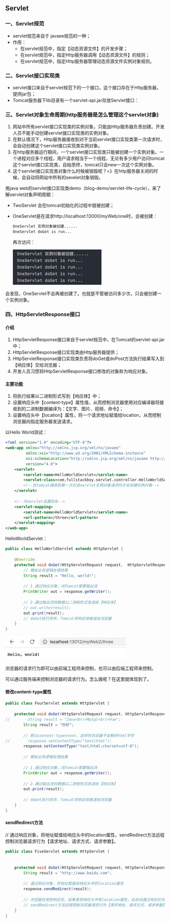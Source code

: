 ## Servlet

### 一、Servlet规范

- servlet规范来自于 javaee规范的一种；
- 作用：
  - 在servlet规范中，指定【动态资源文件】的开发步骤；
  - 在servlet规范中，指定Http服务器调用【动态资源文件】的规则；
  - 在servlet规范中，指定Http服务器管理动态资源文件实例对象规则。

### 二、Servlet接口实现类

- servlet接口来自于servlet规范下的一个接口，这个接口存在于Http服务器，提供jar包；
- Tomcat服务器下lib目录有一个servlet-api.jar存放Servlet接口：

### 三、Servlet对象生命周期(http服务器是怎么管理这个servlet对象)

1. 网站中所有servlet接口实现类的实例对象，只能由Http服务器负责创建。开发人员不能手动创建servlet接口实现类的实例对象。
2. 在默认情况下，Http服务器接收到对于当前servlet接口实现类第一次请求时，会自动创建这个servlet接口实现类实例对象。
3. 在http服务器运行期间，一个servlet接口实现类只能被创建一个实例对象。一个进程对应多个线程，用户请求相当于一个线程，无论有多少用户访问tomcat这个servlet接口实现类，自始至终，tomcat只会new一次这个实例对象。
4. 这个servlet接口实现类对象什么时候被销毁呢？=》在http服务器关闭的时候，会自动将网站中所有的sevelet对象销毁。

用java web的servlet接口实现类demo（blog-demo/servlet-life-cycle），来了解servlet对象声明周期：

- TwoServlet 会在tomcat初始化的过程中就被创建；

- OneServlet是在请求http://localhost:13000/myWeb/one时，会被创建：

  ```bash
  OneServlet 实例对象被创建......
  OneServlet doGet is run...
  ```

  再次访问：

  <img src="Servlet.assets/image-20211107173039480.png" alt="image-20211107173039480" style="zoom:50%;" />

​       会发现，OneServlet不会再被创建了。也就是不管被访问多少次，只会被创建一个实例对象。

### 四、HttpServletResponse接口

#### 介绍

1. HttpServletResponse接口来自于servlet规范中，在Tomcat的servlet-api.jar中；
2. HttpServletResponse接口实现类由Http服务器提供；
3. HttpServletResponse接口实现类负责将doGet或doPost方法执行结果写入到【响应体】交给浏览器；
4. 开发人员习惯将HttpServletResponse接口修改的对象称为响应对象。

#### 主要功能

1. 将执行结果以二进制形式写到【响应体】中；
2. 设置响应头中【content-type】属性值，从而控制浏览器使用对应编译器将接收到的二进制数据编译为：【文字、图片、视频、命令】；
3. 设置响应头中【location】属性，将一个请求地址赋值给location，从而控制浏览器向指定服务器发送请求。

以Hello World测试：

```xml
<?xml version="1.0" encoding="UTF-8"?>
<web-app xmlns="http://xmlns.jcp.org/xml/ns/javaee"
         xmlns:xsi="http://www.w3.org/2001/XMLSchema-instance"
         xsi:schemaLocation="http://xmlns.jcp.org/xml/ns/javaee http://xmlns.jcp.org/xml/ns/javaee/web-app_4_0.xsd"
         version="4.0">
    <servlet>
        <servlet-name>HelloWorldServlet</servlet-name>
        <servlet-class>com.fullstackboy.servlet.controller.HelloWorldServlet</servlet-class>
        <!--在tomcat接收到第一次对该servlet实例对象请求时才会创建实例对象-->
    </servlet>

    <!--为servlet设置别名-->
    <servlet-mapping>
        <servlet-name>HelloWorldServlet</servlet-name>
        <url-pattern>/three</url-pattern>
    </servlet-mapping>
</web-app>
```

HelloWorldServlet：

```java
public class HelloWorldServlet extends HttpServlet {

    @Override
    protected void doGet(HttpServletRequest request,  HttpServletResponse response) throws javax.servlet.ServletException, IOException {
        // 模拟业务逻辑处理结果
        String result = "Hello, world!";

        // 1.通过响应对象，向Tomcat索要输出流
        PrintWriter out = response.getWriter();

        // 2.通过输出流将数据以二进制形式发送给【响应体】
        // out.write(result);
        out.print(result);
        // doGet执行完毕，Tomcat将响应体推送给浏览器
    }
}
```

<img src="Servlet.assets/image-20211107185351393.png" alt="image-20211107185351393" style="zoom:50%;" />



浏览器的请求行为即可以由前端工程师来控制，也可以由后端工程师来控制。

可以通过服务端来控制浏览器的请求行为。怎么做呢？在这里就体现到了。

#### 修改content-type属性

```java
public class FourServlet extends HttpServlet {

    protected void doGet(HttpServletRequest request, HttpServletResponse response) throws ServletException, IOException {
//        String result = "Java<br/>Mysql<br/>Vue";
        String result = "你好";

        // 默认content-type=text，这样的浏览器不会解析html字符
//        response.setContentType("text/html");
        response.setContentType("text/html;charset=utf-8");

        // 模拟业务逻辑处理结果

        // 1.通过响应对象，向Tomcat索要输出流
        PrintWriter out = response.getWriter();

        // 2.通过输出流将数据以二进制形式发送给【响应体】
        out.print(result);

        // doGet执行完毕，Tomcat将响应体推送给浏览器
    }
}
```



#### sendRedirect方法

// 通过响应对象，将地址赋值给响应头中的location属性，sendRedirect方法远程控制浏览器请求行为【请求地址、请求方式、请求参数】。

```java
public class FiveServlet extends HttpServlet {


    protected void doGet(HttpServletRequest request, HttpServletResponse response) throws ServletException, IOException {
        String result = "http://www.baidu.com";

        // 通过响应对象，将地址赋值给响应头中的location属性
        response.sendRedirect(result);

        // 浏览器在收到响应后，如果发现响应头中有location属性，会自动通过地址栏向location指定的网站发送请求
        // sendRedirect方法远程控制浏览器请求行为【请求地址、请求方式、请求参数】
    }
}
```

